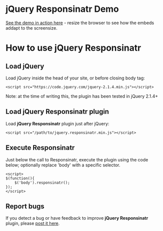 # jQuery Responsinatr Demo

[See the demo in action here](http://joomlatemplat.es/jquery-responsinatr/) - resize the browser to see how the embeds addapt to the screensize.

# How to use jQuery Responsinatr

## Load jQuery

Load jQuery inside the head of your site, or before closing body tag:

`<script src="https://code.jquery.com/jquery-2.1.4.min.js"></script>`

Note: at the time of writing this, the plugin has been tested in jQuery 2.1.4+

## Load jQuery Responsinatr plugin

Load **jQuery Responsinatr** plugin just after jQuery:

`<script src="/path/to/jquery.responsinatr.min.js"></script>`

## Execute Responsinatr

Just below the call to Responsinatr, execute the plugin using the code below; optionally replace 'body' with a specific selector.

```
<script>
$(function(){
    $('body').responsinatr();
});
</script>
```

## Report bugs

If you detect a bug or have feedback to improve **jQuery Responsinatr** plugin, please [post it here](https://github.com/htmgarcia/jquery-responsinatr/issues/).
